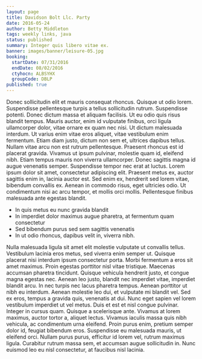 ```yaml
---
layout: page
title: Davidson Bolt Llc. Party
date: 2016-05-24
author: Betty Middleton
tags: weekly links, java
status: published
summary: Integer quis libero vitae ex.
banner: images/banner/leisure-05.jpg
booking:
  startDate: 07/31/2016
  endDate: 08/02/2016
  ctyhocn: ALBSYHX
  groupCode: DBLP
published: true
---
```

Donec sollicitudin elit et mauris consequat rhoncus. Quisque ut odio lorem. Suspendisse pellentesque turpis a tellus sollicitudin rutrum. Suspendisse potenti. Donec dictum massa et aliquam facilisis. Ut eu odio quis risus blandit tempus. Mauris auctor, enim id vulputate finibus, orci ligula ullamcorper dolor, vitae ornare ex quam nec nisi. Ut dictum malesuada interdum.
Ut varius enim vitae eros aliquet, vitae vestibulum enim fermentum. Etiam diam justo, dictum non sem et, ultrices dapibus tellus. Nullam vitae arcu non est rutrum pellentesque. Praesent rhoncus est id placerat gravida. Vivamus ut ipsum pulvinar, molestie quam id, eleifend nibh. Etiam tempus mauris non viverra ullamcorper. Donec sagittis magna id augue venenatis semper. Suspendisse tempor nec erat at luctus. Lorem ipsum dolor sit amet, consectetur adipiscing elit. Praesent metus ex, auctor sagittis enim in, lacinia auctor est. Sed enim ex, hendrerit sed lorem vitae, bibendum convallis ex. Aenean in commodo risus, eget ultricies odio. Ut condimentum nisi ac arcu tempor, et mollis orci mollis. Pellentesque finibus malesuada ante egestas blandit.

* In quis metus eu nunc gravida blandit
* In imperdiet dolor maximus augue pharetra, at fermentum quam consectetur
* Sed bibendum purus sed sem sagittis venenatis
* In ut odio rhoncus, dapibus velit in, viverra nibh.

Nulla malesuada ligula sit amet elit molestie vulputate ut convallis tellus. Vestibulum lacinia eros metus, sed viverra enim semper ut. Quisque placerat nisi interdum ipsum consectetur porta. Morbi fermentum a eros sit amet maximus. Proin egestas porttitor nisl vitae tristique. Maecenas accumsan pharetra tincidunt. Quisque vehicula hendrerit justo, et congue magna egestas nec. Aenean leo justo, blandit nec imperdiet vitae, imperdiet blandit arcu. In nec turpis nec lacus pharetra tempus. Aenean porttitor ut nibh eu interdum.
Aenean molestie leo dui, et vulputate mi blandit vel. Sed ex eros, tempus a gravida quis, venenatis at dui. Nunc eget sapien vel lorem vestibulum imperdiet ut vel metus. Duis et est et nisl congue pulvinar. Integer in cursus quam. Quisque a scelerisque ante. Vivamus at lorem maximus, auctor tortor a, aliquet lectus. Vivamus iaculis massa quis nibh vehicula, ac condimentum urna eleifend. Proin purus enim, pretium semper dolor id, feugiat bibendum eros. Suspendisse eu malesuada mauris, ut eleifend orci. Nullam purus purus, efficitur id lorem vel, rutrum maximus ligula. Curabitur rutrum massa sem, et accumsan augue sollicitudin in. Nunc euismod leo eu nisl consectetur, at faucibus nisl lacinia.
